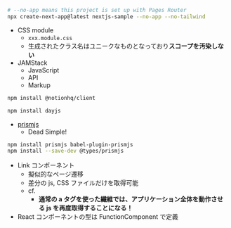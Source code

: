 ```sh
# --no-app means this project is set up with Pages Router
npx create-next-app@latest nextjs-sample --no-app --no-tailwind
```

- CSS module
  - `xxx.module.css`
  - 生成されたクラス名はユニークなものとなっており**スコープを汚染しない**
- JAMStack
  - JavaScript
  - API
  - Markup

```sh
npm install @notionhq/client

npm install dayjs
```

- [prismjs](https://prismjs.com/)
  - Dead Simple!

``` sh
npm install prismjs babel-plugin-prismjs
npm install --save-dev @types/prismjs
```

- Link コンポーネント
  - 擬似的なページ遷移
  - 差分の js, CSS ファイルだけを取得可能
  - cf.
    - **通常の a タグを使った繊維では、アプリケーション全体を動作させる js を再度取得することになる！**
- React コンポーネントの型は FunctionComponent で定義
